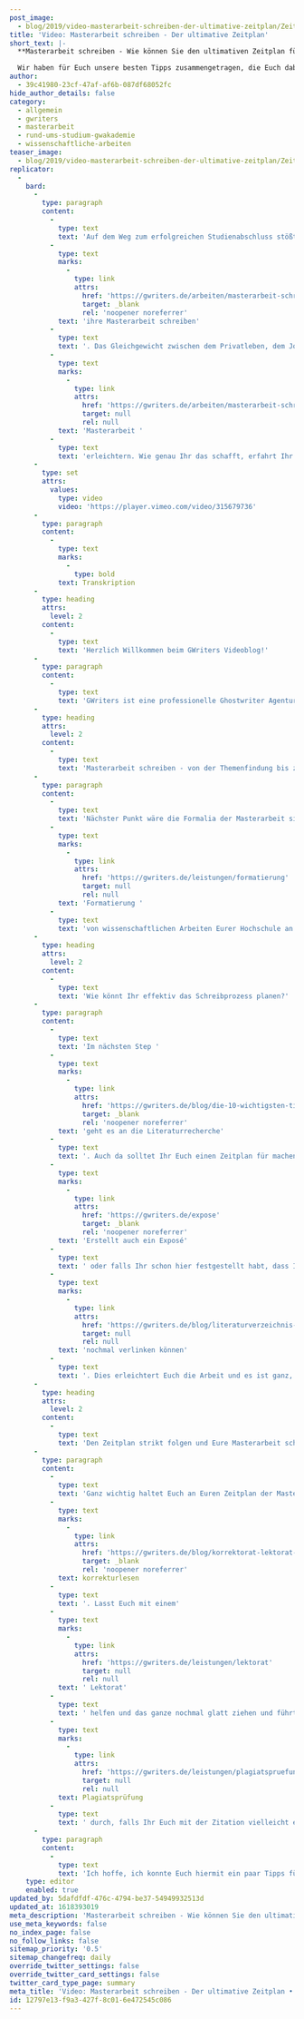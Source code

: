 ```yaml
---
post_image:
  - blog/2019/video-masterarbeit-schreiben-der-ultimative-zeitplan/Zeitplan_Masterarbeit_schreiben_lassen_Ghostwriter.png
title: 'Video: Masterarbeit schreiben - Der ultimative Zeitplan'
short_text: |-
  **Masterarbeit schreiben - Wie können Sie den ultimativen Zeitplan für das Verfassen Ihrer Masterarbeit erstellen? Das erfahren Sie hier!**

  Wir haben für Euch unsere besten Tipps zusammengetragen, die Euch dabei helfen, den ultimativen Zeitplan aufzustellen und Euch so das Verfassen Eurer Masterarbeit erleichtern. Wie genau Ihr das schafft, erfahrt Ihr in unserem neuesten Videobeitrag...
author:
  - 39c41980-23cf-47af-af6b-087df68052fc
hide_author_details: false
category:
  - allgemein
  - gwriters
  - masterarbeit
  - rund-ums-studium-gwakademie
  - wissenschaftliche-arbeiten
teaser_image:
  - blog/2019/video-masterarbeit-schreiben-der-ultimative-zeitplan/Zeitplan_Masterarbeit_schreiben_lassen_Ghostwriter.png
replicator:
  -
    bard:
      -
        type: paragraph
        content:
          -
            type: text
            text: 'Auf dem Weg zum erfolgreichen Studienabschluss stößt jeder Studenten auf verschiedene Herausforderungen. Eine davon ist die effektive Zeitplanung, insbesondere für Studenten, die beispielsweise gleichzeitig Klausuren und '
          -
            type: text
            marks:
              -
                type: link
                attrs:
                  href: 'https://gwriters.de/arbeiten/masterarbeit-schreiben-lassen'
                  target: _blank
                  rel: 'noopener noreferrer'
            text: 'ihre Masterarbeit schreiben'
          -
            type: text
            text: '. Das Gleichgewicht zwischen dem Privatleben, dem Job und der wissenschaftlichen Arbeiten ist oft schwierig zu finden. Wir haben für Euch unsere besten Tipps zusammengetragen, die Euch dabei helfen, den ultimativen Zeitplan aufzustellen und Euch so das Verfassen Eurer '
          -
            type: text
            marks:
              -
                type: link
                attrs:
                  href: 'https://gwriters.de/arbeiten/masterarbeit-schreiben-lassen'
                  target: null
                  rel: null
            text: 'Masterarbeit '
          -
            type: text
            text: 'erleichtern. Wie genau Ihr das schafft, erfahrt Ihr in unserem neuesten Videobeitrag.'
      -
        type: set
        attrs:
          values:
            type: video
            video: 'https://player.vimeo.com/video/315679736'
      -
        type: paragraph
        content:
          -
            type: text
            marks:
              -
                type: bold
            text: Transkription
      -
        type: heading
        attrs:
          level: 2
        content:
          -
            type: text
            text: 'Herzlich Willkommen beim GWriters Videoblog!'
      -
        type: paragraph
        content:
          -
            type: text
            text: 'GWriters ist eine professionelle Ghostwriter Agentur und dadurch haben wir natürlich auch viel Erfahrung mit dem Schreibprozess selbst und mit der Zeitplanung, die immens wichtig ist. Dementsprechend heißt unser heutiges Video "Masterarbeit schreiben - Der ultimative Zeitplan". Wir stellen Euch dabei einmal die wichtigsten Kriterien vor, nach denen Ihr gehen solltet für Euren Masterarbeit Zeiplan, damit Ihr nicht in Hektik geratet. Das Ganze startet mit der Vorbereitung, geht über die Themenfindung in die Schreibphase und dann eben zum Abschluss. Schauen wir uns das einmal an: was könnt Ihr denn vorbereitend erledigen? Ganz, ganz wichtig ist, dass Ihr schon mal alle Termine und Daten zusammenstellt, Euch vielleicht mal mit Eurem Betreuer absprecht und einen Zeitplan für Eure Masterarbeit erstellt mit allen Zwischenterminen, mit allen Treffen, die Ihr mit Eurem Betreuer habt und so weiter. Berücksichtigt dabei auch entsprechende Termine, die Ihr im Privatleben habt, vielleicht habt Ihr noch einen Nebenjob oder sowas. All das sollte natürlich mit in Euren Masterarbeit Zeitplan einfließen. Wenn Ihr das ordentlich macht, dann habt Ihr später nämlich keine Probleme.'
      -
        type: heading
        attrs:
          level: 2
        content:
          -
            type: text
            text: 'Masterarbeit schreiben - von der Themenfindung bis zur Formatierung'
      -
        type: paragraph
        content:
          -
            type: text
            text: 'Nächster Punkt wäre die Formalia der Masterarbeit sich mal anzuschauen. Schaut Euch den Leitfaden zur '
          -
            type: text
            marks:
              -
                type: link
                attrs:
                  href: 'https://gwriters.de/leistungen/formatierung'
                  target: null
                  rel: null
            text: 'Formatierung '
          -
            type: text
            text: 'von wissenschaftlichen Arbeiten Eurer Hochschule an und bringt schon mal alle Einstellungen in dem Schreibprogramm, das Ihr nutzt, in Einklang mit den Vorgaben. Dies ist ganz, ganz wichtig im Voraus zu machen, denn das Format einer Masterarbeit im Nachhinein anzupassen ist viel, viel mehr Arbeit und viel, viel aufwendiger, als man sich vielleicht am Anfang vorstellt und kann unter Umständen den Zeitplan etwas in Verzug bringen. Macht es daher im Voraus, überlegt Euch auch, wie viel Zeit Ihr Euch lassen wollt mit der Themenfindung. Auch dies könnte wunderbar einmal mit Eurem Betreuer im ersten Gespräch durchgehen und dann einen Termin vereinbaren, zu dem Ihr spätestens ein Thema gefunden habt und dieses auch angemeldet ist. Berücksichtigt dabei auch alle Fristen Eurer Hochschule, damit Ihr da auf der sicheren Seite seid.'
      -
        type: heading
        attrs:
          level: 2
        content:
          -
            type: text
            text: 'Wie könnt Ihr effektiv das Schreibprozess planen?'
      -
        type: paragraph
        content:
          -
            type: text
            text: 'Im nächsten Step '
          -
            type: text
            marks:
              -
                type: link
                attrs:
                  href: 'https://gwriters.de/blog/die-10-wichtigsten-tipps-zur-literaturrecherche'
                  target: _blank
                  rel: 'noopener noreferrer'
            text: 'geht es an die Literaturrecherche'
          -
            type: text
            text: '. Auch da solltet Ihr Euch einen Zeitplan für machen. Das heißt nicht einfach "Literaturrecherche sollte bis zum Datum XY abgeschlossen sein", sondern Ihr habt ja das Thema vorher schon einmal recherchiert grob und seid das Ganze mit Eurem Betreuer schon durchgegangen. Dementsprechend könnt Ihr auch bei der Literaturrecherche einen etwas kleinteiligeren Zeitplan nutzen und sagen "ich möchte jetzt zum Thema XY meine Literaturrecherche in vier oder fünf Tagen abgeschlossen haben und dann eben zum nächsten Thema übergehen" und so bekommt Ihr auch einen viel, viel besseren Einstieg in die Masterarbeit und schon mal ein viel, viel besseres Verständnis für den späteren Aufbau. '
          -
            type: text
            marks:
              -
                type: link
                attrs:
                  href: 'https://gwriters.de/expose'
                  target: _blank
                  rel: 'noopener noreferrer'
            text: 'Erstellt auch ein Exposé'
          -
            type: text
            text: ' oder falls Ihr schon hier festgestellt habt, dass Ihr aufgrund vom privaten Termin vielleicht sehr eingespannt seid, könnt Ihr Euch dabei auch Hilfe nehmen und Euch zum Beispiel ein Exposé für die Masterarbeit schreiben lassen. Wenn dies getan ist, geht es dann in den eigentlichen Schreibprozess. Hier ist es ganz, ganz wichtig, dass Ihr die Gliederung ordentlich erstellt habt und Euch an der eben entlang hangeln könnt. Nehmt Euch die Stichpunkte zur Hand, die Ihr sicherlich vorher schon, auch im Gespräch mit Eurem Betreuer gemacht habt und geht wirklich darauf ein. Manchmal wird dies im Schreibprozess vergessen, deswegen schaut Euch das Ganze auch nochmal an. Solange Ihr einen ordentlichen Zeitplan habt, geht das auch wunderbar und Ihr verfalt nicht in Hektik. Nutzt Tools für die Literaturverwaltung und auch andere Tools für das Erstellen Eurer Masterarbeit. Dazu haben wir auch ein weiteres Video gemacht, was wir Euch sicherlich '
          -
            type: text
            marks:
              -
                type: link
                attrs:
                  href: 'https://gwriters.de/blog/literaturverzeichnis-automatisch-erstellen'
                  target: null
                  rel: null
            text: 'nochmal verlinken können'
          -
            type: text
            text: '. Dies erleichtert Euch die Arbeit und es ist ganz, ganz wichtig im laufenden Schreibprozess auch immer wieder die Literatur ordentlich zu sammeln und ordentlich zusammenzustellen, damit dies nicht im Nachhinein gemacht werden muss, wenn es auch wieder viel, viel aufwendiger sein wird.'
      -
        type: heading
        attrs:
          level: 2
        content:
          -
            type: text
            text: 'Den Zeitplan strikt folgen und Eure Masterarbeit schreiben'
      -
        type: paragraph
        content:
          -
            type: text
            text: 'Ganz wichtig haltet Euch an Euren Zeitplan der Masterarbeit, damit Ihr auch hier wieder nicht in Hektik geratet. Schaut immer wieder zwischendurch rein und bleibt am Ball, das ist ganz, ganz wichtig. Wir haben die Erfahrung gemacht, dass manche Kunden, die gerade in den Coachings dann die Rückmeldung geben, dass sie unter Zeitdruck geraten, sich dann vielleicht "mal drei-vier Tage Urlaub genommen haben" von Ihrer Masterarbeit und den Zeitplan ignoriert haben. Das Ganze führt dann dazu, dass man später ein bisschen nervöser wird und auch qualitativ ein bisschen schlechter arbeitet, deswegen haltet Euch immer an den Zeitplan der Masterarbeit. Dann seid Ihr auf der sicheren Seite und werdet auch pünktlich fertig, ohne dass Ihr unter Druck geratet. Ganz am Ende schaut Ihr Euch nochmal die Formatierung an. Diese habt Ihr natürlich schon im Vorfeld in Eurem Schreibprogramm eingestellt und anhand der Hochschulvorgaben angepasst. Kontrolliert diese also im Nachgang nochmal. Lass die Masterarbeit vielleicht auch '
          -
            type: text
            marks:
              -
                type: link
                attrs:
                  href: 'https://gwriters.de/blog/korrektorat-lektorat-textredaktion'
                  target: _blank
                  rel: 'noopener noreferrer'
            text: korrekturlesen
          -
            type: text
            text: '. Lasst Euch mit einem'
          -
            type: text
            marks:
              -
                type: link
                attrs:
                  href: 'https://gwriters.de/leistungen/lektorat'
                  target: null
                  rel: null
            text: ' Lektorat'
          -
            type: text
            text: ' helfen und das ganze nochmal glatt ziehen und führt eine '
          -
            type: text
            marks:
              -
                type: link
                attrs:
                  href: 'https://gwriters.de/leistungen/plagiatspruefung'
                  target: null
                  rel: null
            text: Plagiatsprüfung
          -
            type: text
            text: ' durch, falls Ihr Euch mit der Zitation vielleicht etwas unsicher sein solltet, um nicht den Plagiatsvorwurf zu haben.'
      -
        type: paragraph
        content:
          -
            type: text
            text: 'Ich hoffe, ich konnte Euch hiermit ein paar Tipps für Euren Zeitplan, um erfolgreich eine Masterarbeit schreiben zu können, mit auf den Weg geben und freue mich, dass Ihr zugesehen habt.'
    type: editor
    enabled: true
updated_by: 5dafdfdf-476c-4794-be37-54949932513d
updated_at: 1618393019
meta_description: 'Masterarbeit schreiben - Wie können Sie den ultimativen Zeitplan für das Verfassen Ihrer Masterarbeit erstellen? Das erfahren Sie hier!'
use_meta_keywords: false
no_index_page: false
no_follow_links: false
sitemap_priority: '0.5'
sitemap_changefreq: daily
override_twitter_settings: false
override_twitter_card_settings: false
twitter_card_type_page: summary
meta_title: 'Video: Masterarbeit schreiben - Der ultimative Zeitplan • GWriters.de'
id: 12797e13-f9a3-427f-8c01-6e472545c086
---
```


